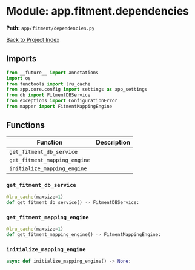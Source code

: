 # Module: app.fitment.dependencies

**Path:** `app/fitment/dependencies.py`

[Back to Project Index](../../../index.md)

## Imports
```python
from __future__ import annotations
import os
from functools import lru_cache
from app.core.config import settings as app_settings
from db import FitmentDBService
from exceptions import ConfigurationError
from mapper import FitmentMappingEngine
```

## Functions

| Function | Description |
| --- | --- |
| `get_fitment_db_service` |  |
| `get_fitment_mapping_engine` |  |
| `initialize_mapping_engine` |  |

### `get_fitment_db_service`
```python
@lru_cache(maxsize=1)
def get_fitment_db_service() -> FitmentDBService:
```

### `get_fitment_mapping_engine`
```python
@lru_cache(maxsize=1)
def get_fitment_mapping_engine() -> FitmentMappingEngine:
```

### `initialize_mapping_engine`
```python
async def initialize_mapping_engine() -> None:
```
